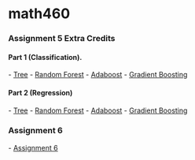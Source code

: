 # math460

### Assignment 5 Extra Credits

#### Part 1 (Classification).

\- [Tree](tree_classification.html)
\- [Random Forest](tree_classification2.html)
\- [Adaboost](Adaboost.html)
\- [Gradient Boosting](Gradient_Boosting.html)

#### Part 2 (Regression)

\- [Tree](regression_trees.html)
\- [Random Forest](regression_2.html)
\- [Adaboost](adaboost_regression.html)
\- [Gradient Boosting](gradient_boosting_regression.html)

### Assignment 6

\- [Assignment 6](Math460Assignment6.html)
